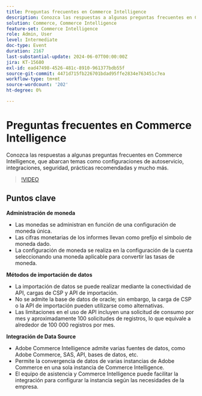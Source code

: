 ```yaml
---
title: Preguntas frecuentes en Commerce Intelligence
description: Conozca las respuestas a algunas preguntas frecuentes en Commerce Intelligence, que abarcan temas como configuraciones de autoservicio, integraciones, seguridad, prácticas recomendadas y mucho más.
solution: Commerce, Commerce Intelligence
feature-set: Commerce Intelligence
role: Admin, User
level: Intermediate
doc-type: Event
duration: 2167
last-substantial-update: 2024-06-07T00:00:00Z
jira: KT-15680
exl-id: ead47498-4526-481c-8910-961377bdb55f
source-git-commit: 4471d715fb226701bdad95ffe2834e763451c7ea
workflow-type: tm+mt
source-wordcount: '202'
ht-degree: 0%

---
```


# Preguntas frecuentes en Commerce Intelligence

Conozca las respuestas a algunas preguntas frecuentes en Commerce Intelligence, que abarcan temas como configuraciones de autoservicio, integraciones, seguridad, prácticas recomendadas y mucho más.

>[!VIDEO](https://video.tv.adobe.com/v/3429617/?learn=on)

## Puntos clave

**Administración de moneda**

* Las monedas se administran en función de una configuración de moneda única.
* Las cifras monetarias de los informes llevan como prefijo el símbolo de moneda dado.
* La configuración de moneda se realiza en la configuración de la cuenta seleccionando una moneda aplicable para convertir las tasas de moneda.

**Métodos de importación de datos**

* La importación de datos se puede realizar mediante la conectividad de API, cargas de CSP y API de importación.
* No se admite la base de datos de oracle; sin embargo, la carga de CSP o la API de importación pueden utilizarse como alternativas.
* Las limitaciones en el uso de API incluyen una solicitud de consumo por mes y aproximadamente 100 solicitudes de registros, lo que equivale a alrededor de 100 000 registros por mes.

**Integración de Data Source**

* Adobe Commerce Intelligence admite varias fuentes de datos, como Adobe Commerce, SAS, API, bases de datos, etc.
* Permite la convergencia de datos de varias instancias de Adobe Commerce en una sola instancia de Commerce Intelligence.
* El equipo de asistencia y Commerce Intelligence puede facilitar la integración para configurar la instancia según las necesidades de la empresa.
